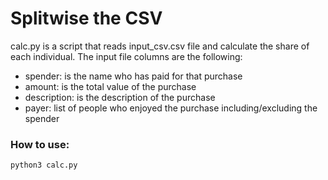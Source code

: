 # Splitwise the CSV
calc.py is a script that reads input_csv.csv file and calculate the share of each individual. The input file columns are the following:

* spender: is the name who has paid for that purchase
* amount: is the total value of the purchase
* description: is the description of the purchase
* payer: list of people who enjoyed the purchase including/excluding the spender

### How to use:
```angular2html
python3 calc.py
```